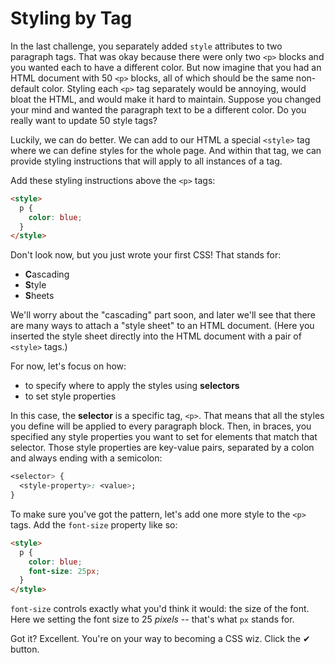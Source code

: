 # Styling by Tag

In the last challenge, you separately added `style` attributes to two paragraph
tags. That was okay because there were only two `<p>` blocks and you wanted each
to have a different color. But now imagine that you had an HTML document with 50
`<p>` blocks, all of which should be the same non-default color. Styling each
`<p>` tag separately would be annoying, would bloat the HTML, and would make it
hard to maintain. Suppose you changed your mind and wanted the paragraph text to
be a different color. Do you really want to update 50 style tags?

Luckily, we can do better. We can add to our HTML a special `<style>` tag where
we can define styles for the whole page. And within that tag, we can provide
styling instructions that will apply to all instances of a tag.

Add these styling instructions above the `<p>` tags:

```HTML
<style>
  p {
    color: blue;
  }
</style>
```

Don't look now, but you just wrote your first CSS! That stands for:

- **C**ascading
- **S**tyle
- **S**heets

We'll worry about the "cascading" part soon, and later we'll see that there are
many ways to attach a "style sheet" to an HTML document. (Here you inserted the
style sheet directly into the HTML document with a pair of `<style>` tags.)

For now, let's focus on how:

- to specify where to apply the styles using **selectors**
- to set style properties

In this case, the **selector** is a specific tag, `<p>`. That means that all the
styles you define will be applied to every paragraph block. Then, in braces, you
specified any style properties you want to set for elements that match that
selector. Those style properties are key-value pairs, separated by a colon and
always ending with a semicolon:

```CSS
<selector> {
  <style-property>: <value>;
}
```

To make sure you've got the pattern, let's add one more style to the `<p>` tags.
Add the `font-size` property like so:

```HTML
<style>
  p {
    color: blue;
    font-size: 25px;
  }
</style>
```

`font-size` controls exactly what you'd think it would: the size of the font.
Here we setting the font size to 25 _pixels_ -- that's what `px` stands for.

Got it? Excellent. You're on your way to becoming a CSS wiz. Click the ✔ button.
